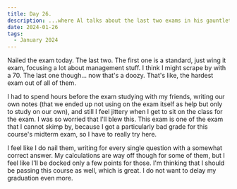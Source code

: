 ```yaml
---
title: Day 26.
description: ...where Al talks about the last two exams in his gauntlet.
date: 2024-01-26
tags: 
  - January 2024
---
```


Nailed the exam today. The last two. The first one is a standard, just wing it exam, focusing a lot about management stuff. I think I might scrape by with a 70. The last one though... now that's a doozy. That's like, the hardest exam out of all of them.

I had to spend hours before the exam studying with my friends, writing our own notes (that we ended up not using on the exam itself as help but only to study on our own), and still I feel jittery when I get to sit on the class for the exam. I was so worried that I'll blew this. This exam is one of the exam that I cannot skimp by, because I got a particularly bad grade for this course's midterm exam, so I have to really try here.

I feel like I do nail them, writing for every single question with a somewhat correct answer. My calculations are way off though for some of them, but I feel like I'll be docked only a few points for those. I'm thinking that I should be passing this course as well, which is great. I do not want to delay my graduation even more.